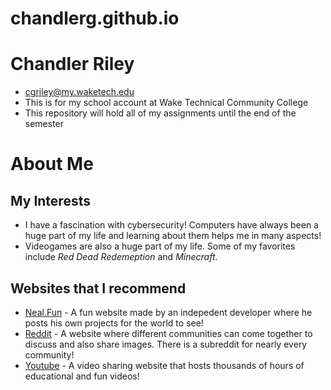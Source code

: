 # chandlerg.github.io

# Chandler Riley
+ cgriley@my.waketech.edu
+ This is for my school account at Wake Technical Community College
+ This repository will hold all of my assignments until the end of the semester  

# About Me
## My Interests
+ I have a fascination with cybersecurity! Computers have always been a huge part of my life and learning about them helps me in many aspects!
+ Videogames are also a huge part of my life. Some of my favorites include *Red Dead Redemeption* and *Minecraft*.
## Websites that I recommend 
+ [Neal.Fun](http://www.neal.fun/) - A fun website made by an indepedent developer where he posts his own projects for the world to see!
+ [Reddit](http://www.reddit.com/) - A website where different communities can come together to discuss and also share images. There is a subreddit for nearly every community!
+ [Youtube](http://www.youtube.com/) - A video sharing website that hosts thousands of hours of educational and fun videos!


